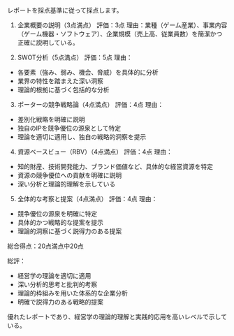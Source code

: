 レポートを採点基準に従って採点します。

1. 企業概要の説明（3点満点）
評価：3点
理由：業種（ゲーム産業）、事業内容（ゲーム機器・ソフトウェア）、企業規模（売上高、従業員数）を簡潔かつ正確に説明している。

2. SWOT分析（5点満点）
評価：5点
理由：
- 各要素（強み、弱み、機会、脅威）を具体的に分析
- 業界の特性を踏まえた深い洞察
- 理論的根拠に基づく包括的な分析

3. ポーターの競争戦略論（4点満点）
評価：4点
理由：
- 差別化戦略を明確に説明
- 独自のIPを競争優位の源泉として特定
- 理論を適切に適用し、独自の戦略的洞察を提示

4. 資源ベースビュー（RBV）（4点満点）
評価：4点
理由：
- 知的財産、技術開発能力、ブランド価値など、具体的な経営資源を特定
- 資源の競争優位への貢献を明確に説明
- 深い分析と理論的理解を示している

5. 全体的な考察と提案（4点満点）
評価：4点
理由：
- 競争優位の源泉を明確に特定
- 具体的かつ戦略的な提案を提示
- 理論的洞察に基づく説得力のある提案

総合得点：20点満点中20点

総評：
- 経営学の理論を適切に適用
- 深い分析的思考と批判的考察
- 理論的枠組みを用いた体系的な企業分析
- 明確で説得力のある戦略的提案

優れたレポートであり、経営学の理論的理解と実践的応用を高いレベルで示している。
